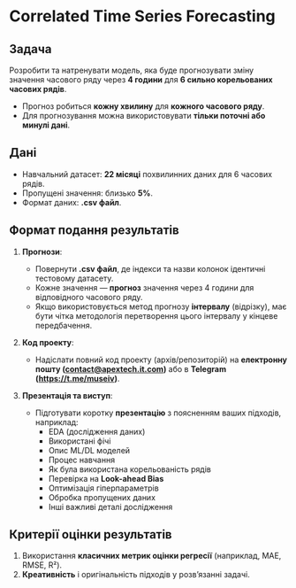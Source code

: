# Correlated Time Series Forecasting

## Задача

Розробити та натренувати модель, яка буде прогнозувати зміну значення часового ряду через **4 години** для **6 сильно корельованих часових рядів**.  

- Прогноз робиться **кожну хвилину** для **кожного часового ряду**.
- Для прогнозування можна використовувати **тільки поточні або минулі дані**.

## Дані

- Навчальний датасет: **22 місяці** похвилинних даних для 6 часових рядів.
- Пропущені значення: близько **5%**.
- Формат даних: **.csv файл**.

## Формат подання результатів

1. **Прогнози**:
   - Повернути **.csv файл**, де індекси та назви колонок ідентичні тестовому датасету.
   - Кожне значення — **прогноз** значення через 4 години для відповідного часового ряду.
   - Якщо використовується метод прогнозу **інтервалу** (відрізку), має бути чітка методологія перетворення цього інтервалу у кінцеве передбачення.

2. **Код проекту**:
   - Надіслати повний код проекту (архів/репозиторій) на **електронну пошту (contact@apextech.it.com)** або в **Telegram (https://t.me/museiv)**.

3. **Презентація та виступ**:
   - Підготувати коротку **презентацію** з поясненням ваших підходів, наприклад:
     - EDA (дослідження даних)
     - Використані фічі
     - Опис ML/DL моделей
     - Процес навчання
     - Як була використана корельованість рядів
     - Перевірка на **Look-ahead Bias**
     - Оптимізація гіперпараметрів
     - Обробка пропущених даних
     - Інші важливі деталі дослідження

## Критерії оцінки результатів

1. Використання **класичних метрик оцінки регресії** (наприклад, MAE, RMSE, R²).
2. **Креативність** і оригінальність підходів у розвʼязанні задачі.

